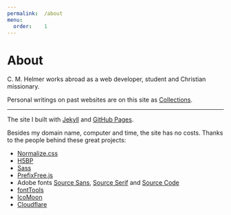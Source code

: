 ```yaml
---
permalink:	/about
menu:
  order:	1
---
```


# About

C. M. Helmer works abroad as a web developer, student and Christian missionary.

Personal writings on past websites are on this site as <a href="/collections" class="doc-name">Collections</a>.

----

The site I built with [Jekyll](https://jekyllrb.com) and [GitHub Pages](https://pages.github.com).

Besides my domain name, computer and time, the site has no costs. Thanks to the people behind these great projects:

- [Normalize.css](http://necolas.github.io/normalize.css/)
- [H5BP](https://html5boilerplate.com)
- [Sass](http://sass-lang.com)
- [PrefixFree.js](https://leaverou.github.io/prefixfree/)
- Adobe fonts [Source Sans](https://adobe-fonts.github.io/source-sans-pro/), [Source Serif](https://adobe-fonts.github.io/source-serif-pro/) and [Source Code](https://adobe-fonts.github.io/source-code-pro/)
- [fontTools](https://github.com/fonttools/fonttools)
- [IcoMoon](https://icomoon.io)
- [Cloudflare](https://www.cloudflare.com)

